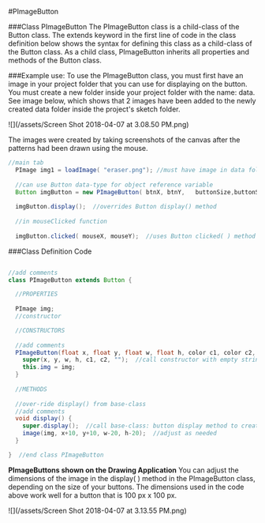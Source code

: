#PImageButton

###Class PImageButton
The PImageButton class is a child-class of the Button class.  The extends keyword in the first line of code in the class definition below shows the syntax for defining this class as a child-class of the Button class.  As a child class, PImageButton inherits all properties and methods of the Button class.  

###Example use:
To use the PImageButton class, you must first have an image in your project folder that you can use for displaying on the button.  You must create a new folder inside your project folder with the name: data.  See image below, which shows that 2 images have been added to the newly created data folder inside the project's sketch folder.

![](/assets/Screen Shot 2018-04-07 at 3.08.50 PM.png)  

The images were created by taking screenshots of the canvas after the patterns had been drawn using the mouse.

```java
//main tab
  PImage img1 = loadImage( "eraser.png"); //must have image in data folder inside processing project
  
  //can use Button data-type for object reference variable 
  Button imgButton = new PImageButton( btnX, btnY,   buttonSize,buttonSize, color1 ,color2 ,  img1);
  
  imgButton.display();  //overrides Button display() method
  
  //in mouseClicked function
  
  imgButton.clicked( mouseX, mouseY);  //uses Button clicked( ) method

```


###Class Definition Code

```java

//add comments
class PImageButton extends Button {

  //PROPERTIES
  
  PImage img;
  //constructor

  //CONSTRUCTORS
  
  //add comments
  PImageButton(float x, float y, float w, float h, color c1, color c2, PImage img) {
    super(x, y, w, h, c1, c2, "");  //call constructor with empty string for label
    this.img = img;
  }
  
  //METHODS
  
  //over-ride display() from base-class
  //add comments
  void display() {
    super.display();  //call base-class: button display method to create background button
    image(img, x+10, y+10, w-20, h-20);  //adjust as needed
  }

}  //end class PImageButton

```
**PImageButtons shown on the Drawing Application**
You can adjust the dimensions of the image in the display( ) method in the PImageButton class, depending on the size of your buttons.  The dimensions used in the code above work well for a button that is 100 px x 100 px.

![](/assets/Screen Shot 2018-04-07 at 3.13.55 PM.png)